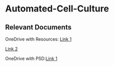 # Automated-Cell-Culture

## Relevant Documents
OneDrive with Resources:
[Link 1](https://imperiallondon-my.sharepoint.com/:f:/r/personal/da1322_ic_ac_uk/Documents/Year%202/Principles%20of%20Design?csf=1&web=1&e=z1GgJt)

[Link 2](https://imperiallondon-my.sharepoint.com/:f:/g/personal/da1322_ic_ac_uk/EldzbFKCJ05FsMq1v_xzhH8BW1Hi2h5r3NOkbWd83Tpb-w?e=X1X9ii)
 
OneDrive with PSD:[Link 1](https://imperiallondon-my.sharepoint.com/:w:/r/personal/smc23_ic_ac_uk/Documents/our%20groups%20PoD-Product%20Specification%20Document%20Template%20.docx?d=wcfd69526319e456c94b7bb518dc7055d&csf=1&web=1&e=Vk7NlT) 
